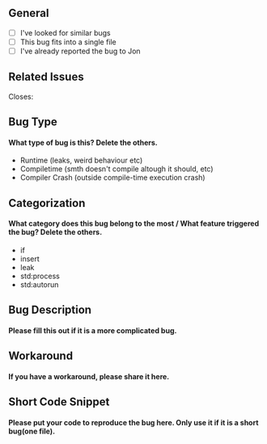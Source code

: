 ## General

- [ ] I've looked for similar bugs
- [ ] This bug fits into a single file
- [ ] I've already reported the bug to Jon

## Related Issues
Closes: 

## Bug Type
#### What type of bug is this? Delete the others.
- Runtime (leaks, weird behaviour etc)
- Compiletime (smth doesn't compile altough it should, etc)
- Compiler Crash (outside compile-time execution crash)

## Categorization
#### What category does this bug belong to the most / What feature triggered the bug? Delete the others.
- if
- insert
- leak
- std:process
- std:autorun

## Bug Description
#### Please fill this out if it is a more complicated bug.



## Workaround
#### If you have a workaround, please share it here.



## Short Code Snippet
#### Please put your code to reproduce the bug here. Only use it if it is a short bug(one file).

```c

```
